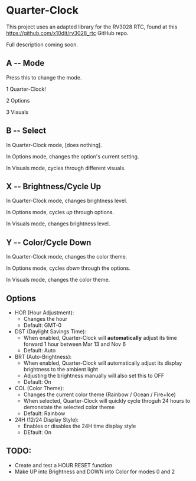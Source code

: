 # Quarter-Clock 

This project uses an adapted library for the RV3028 RTC, found at this https://github.com/x10dit/rv3028_rtc GitHub repo.

Full description coming soon.


## A -- Mode

Press this to change the mode.

1 Quarter-Clock!

2 Options

3 Visuals

## B -- Select

In Quarter-Clock mode, [does nothing].

In Options mode, changes the option's current setting.

In Visuals mode, cycles through different visuals.

## X -- Brightness/Cycle Up

In Quarter-Clock mode, changes brightness level.

In Options mode, cycles *up* through options.

In Visuals mode, changes brightness level.

## Y -- Color/Cycle Down

In Quarter-Clock mode, changes the color theme.

In Options mode, cycles *down* through the options.

In Visuals mode, changes the color theme.


## Options

- HOR (Hour Adjustment):
    - Changes the hour
    - Default: GMT-0
- DST (Daylight Savings Time): 
    - When enabled, Quarter-Clock will **automatically** adjust its time forward 1 hour between Mar 13 and Nov 6
    - Default: Auto
- BRT (Auto-Brightness):
    - When enabled, Quarter-Clock will automatically adjust its display brightness to the ambient light
    - Adjusting the brightness manually will also set this to OFF
    - Default: On 
- COL (Color Theme):
    - Changes the current color theme (Rainbow / Ocean / Fire+Ice)
    - When selected, Quarter-Clock will quickly cycle throguh 24 hours to demonstate the selected color theme
    - Default: Rainbow
- 24H (12/24 Display Style):
    - Enables or disables the 24H time display style
    - DEfault: On


## TODO:

- Create and test a HOUR RESET function
- Make UP into Brightness and DOWN into Color for modes 0 and 2